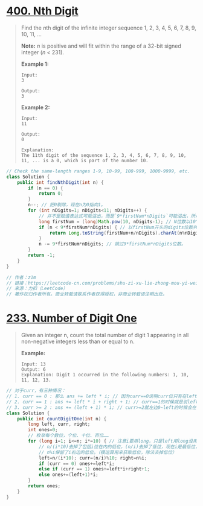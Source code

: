 # [400. Nth Digit](https://leetcode.com/problems/nth-digit/)

> Find the *n*th digit of the infinite integer sequence 1, 2, 3, 4, 5, 6, 7, 8, 9, 10, 11, ...
>
> **Note:**
> *n* is positive and will fit within the range of a 32-bit signed integer (*n* < 231).
>
> **Example 1:**
>
> ```
> Input:
> 3
> 
> Output:
> 3
> ```
>
> 
>
> **Example 2:**
>
> ```
> Input:
> 11
> 
> Output:
> 0
> 
> Explanation:
> The 11th digit of the sequence 1, 2, 3, 4, 5, 6, 7, 8, 9, 10, 11, ... is a 0, which is part of the number 10.
> ```

```java
// Check the same-length ranges 1-9, 10-99, 100-999, 1000-9999, etc.
class Solution {
    public int findNthDigit(int n) {
        if (n == 0) {
            return 0;
        }
        n--; // 把0剔除，现在n为0指向1。
        for (int nDigits=1; nDigits<11; nDigits++) {
            // 并不是赋值表达式可能溢出，而是`9*firstNum*nDigits`可能溢出，所以要用更大的类型。
            long firstNum = (long)Math.pow(10, nDigits-1); // N位数以10^N-1开头。
            if (n < 9*firstNum*nDigits) { // 以firstNum开头的digits位数共9*firstNum个，故共有9*firstNum*nDigits位数。
                return Long.toString(firstNum+n/nDigits).charAt(n%nDigits)-'0';
            }
            n -= 9*firstNum*nDigits; // 跳过9*firstNum*nDigits位数。
        }
        return -1;
    }
}

// 作者：z1m
// 链接：https://leetcode-cn.com/problems/shu-zi-xu-lie-zhong-mou-yi-wei-de-shu-zi-lcof/solution/zhe-shi-yi-dao-shu-xue-ti-ge-zhao-gui-lu-by-z1m/
// 来源：力扣（LeetCode）
// 著作权归作者所有。商业转载请联系作者获得授权，非商业转载请注明出处。
```

# [233. Number of Digit One](https://leetcode.com/problems/number-of-digit-one/)

> Given an integer n, count the total number of digit 1 appearing in all non-negative integers less than or equal to n.
>
> **Example:**
>
> ```
> Input: 13
> Output: 6 
> Explanation: Digit 1 occurred in the following numbers: 1, 10, 11, 12, 13.
> ```

```java
// 对于curr，有三种情况：
// 1. curr == 0 : 那么 ans += left * i; // 因为curr==0说明curr位只有在left从0~left-1的时候会产生1，所以会产生left次，curr每一次出现1，右边会重复从0~999……出现i次，保持curr为1（如i=10，则0, 1, 2, 3, 4, 5, 6, 7, 8, 9共10次，10次curr为1）（注意到一个事实，即低right位进位到i位时，right又会被清零）
// 2. curr == 1 : ans += left * i + right + 1; // curr==1的时候就是说left从0~left的时候会在curr产生1，产生left+1次，但第left+1次，right并不是从0~999……，而是从0~right共right+1个数导致curr保持为1。
// 3. curr >= 2 : ans += (left + 1) * i; // curr>=2就左边0~left的时候会在curr位置产生1，所以会产生left+1次，每次curr为1，右边会重复从0~999……出现i次保持curr为1，在第i+1次时进位，导致curr不再为1。
class Solution {
    public int countDigitOne(int n) {
        long left, curr, right;
        int ones=0;
        // 枚举每个数位，个位、十位、百位……
        for (long i=1; i<=n; i*=10) { // 注意i要用long，只是left用long没用，因为`n/(i*10)`就已经溢出了，放到left中的就是已经溢出的值。
            // n/(i*10)去掉了包括i位在内的低位，(n/i)去掉了低位，现在i是最低位，模10得到i位，
            // n%i保留了i右边的低位。（模运算用来获取低位，除法去掉低位）
            left=n/(i*10); curr=(n/i)%10; right=n%i;
            if (curr == 0) ones+=left*i;
            else if (curr == 1) ones+=left*i+right+1;
            else ones+=(left+1)*i;
        }
        return ones;
    }
}
```

